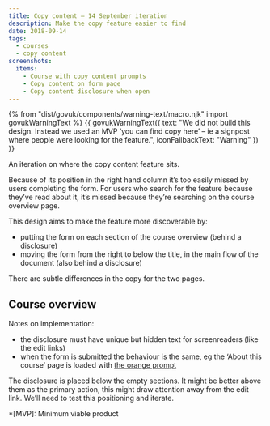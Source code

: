 ```yaml
---
title: Copy content – 14 September iteration
description: Make the copy feature easier to find
date: 2018-09-14
tags:
  - courses
  - copy content
screenshots:
  items:
    - Course with copy content prompts
    - Copy content on form page
    - Copy content disclosure when open
---
```


{% from "dist/govuk/components/warning-text/macro.njk" import govukWarningText %}
{{ govukWarningText({ text: "We did not build this design. Instead we used an MVP ‘you can find copy here’ – ie a signpost where people were looking for the feature.", iconFallbackText: "Warning" }) }}

An iteration on where the copy content feature sits.

Because of its position in the right hand column it’s too easily missed by users completing the form. For users who search for the feature because they’ve read about it, it’s missed because they’re searching on the course overview page.

This design aims to make the feature more discoverable by:

- putting the form on each section of the course overview (behind a disclosure)
- moving the form from the right to below the title, in the main flow of the document (also behind a disclosure)

There are subtle differences in the copy for the two pages.

## Course overview

Notes on implementation:

- the disclosure must have unique but hidden text for screenreaders (like the edit links)
- when the form is submitted the behaviour is the same, eg the ‘About this course’ page is loaded with [the orange prompt](/publish-teacher-training-courses/copy-content-from-another-course-live#copying-content-on-about-this-course)

The disclosure is placed below the empty sections. It might be better above them as the primary action, this might draw attention away from the edit link. We’ll need to test this positioning and iterate.

*[MVP]: Minimum viable product

